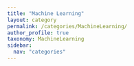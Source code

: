 ```yaml
---
title: "Machine Learning"
layout: category
permalink: /categories/MachineLearning/
author_profile: true
taxonomy: MachineLearning
sidebar:
  nav: "categories"
---
```

